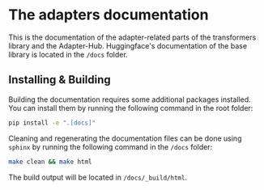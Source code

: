# The adapters documentation

This is the documentation of the adapter-related parts of the transformers library and the Adapter-Hub. Huggingface's documentation of the base library is located in the `/docs` folder.

## Installing & Building

Building the documentation requires some additional packages installed. You can install them by running the following command in the root folder:

```bash
pip install -e ".[docs]"
```

Cleaning and regenerating the documentation files can be done using `sphinx` by running the following command in the `/docs` folder:

```bash
make clean && make html
```

The build output will be located in `/docs/_build/html`.
